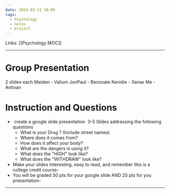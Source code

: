 ```yaml
---
date: 2024-03-21 18:09
tags:
  - Psychology
  - notes
  - project
---
```

Links: [[Psychology MOC]]

---
# Group Presentation
2 slides each
Maiden - Valium
JonPaul - Benzoate
Kenidie - Xanax
Me - Antivan
# Instruction and Questions
-  create a google slide presentation  3-5 Slides addressing the following questions  
	- What is your Drug ? (Include street names)  
	- Where does it comes from?  
	- How does it affect your body?  
	- What are the dangers is using it?  
	- What does the "HIGH" look like?  
	- What does the "WITHDRAW" look like?   
- Make your slides interesting, easy to read, and remember this is a college credit course-   
- You will be graded 50 pts for your google slide AND 25 pts for you presentation-

---
